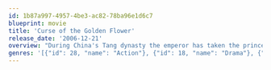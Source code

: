 ```yaml
---
id: 1b87a997-4957-4be3-ac82-78ba96e1d6c7
blueprint: movie
title: 'Curse of the Golden Flower'
release_date: '2006-12-21'
overview: "During China's Tang dynasty the emperor has taken the princess of a neighboring province as wife. She has borne him two sons and raised his eldest. Now his control over his dominion is complete, including the royal family itself."
genres: '[{"id": 28, "name": "Action"}, {"id": 18, "name": "Drama"}, {"id": 14, "name": "Fantasy"}]'
---
```

